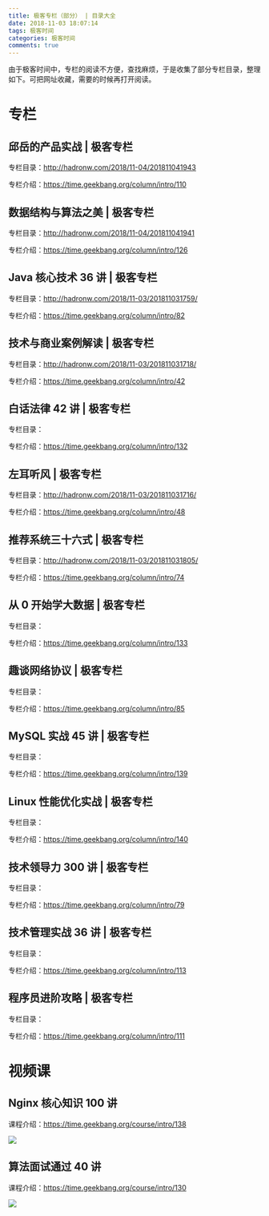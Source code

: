 ```yaml
---
title: 极客专栏（部分） | 目录大全 
date: 2018-11-03 18:07:14
tags: 极客时间
categories: 极客时间
comments: true
---
```


由于极客时间中，专栏的阅读不方便，查找麻烦，于是收集了部分专栏目录，整理如下。可把网址收藏，需要的时候再打开阅读。
<!--more-->

# 专栏

##  邱岳的产品实战 | 极客专栏

 专栏目录：http://hadronw.com/2018/11-04/201811041943 

 专栏介绍：https://time.geekbang.org/column/intro/110 


##  数据结构与算法之美 | 极客专栏

 专栏目录：http://hadronw.com/2018/11-04/201811041941 

 专栏介绍：https://time.geekbang.org/column/intro/126 


##  Java 核心技术 36 讲 | 极客专栏

 专栏目录：http://hadronw.com/2018/11-03/201811031759/ 

 专栏介绍：https://time.geekbang.org/column/intro/82 



##  技术与商业案例解读 | 极客专栏

 专栏目录：http://hadronw.com/2018/11-03/201811031718/ 

 专栏介绍：https://time.geekbang.org/column/intro/42 

## 白话法律 42 讲  | 极客专栏

 专栏目录： 

 专栏介绍：https://time.geekbang.org/column/intro/132 


## 左耳听风  | 极客专栏

 专栏目录：http://hadronw.com/2018/11-03/201811031716/ 

 专栏介绍：https://time.geekbang.org/column/intro/48 


## 推荐系统三十六式 | 极客专栏

 专栏目录：http://hadronw.com/2018/11-03/201811031805/ 

 专栏介绍：https://time.geekbang.org/column/intro/74 


## 从 0 开始学大数据 | 极客专栏

 专栏目录： 

 专栏介绍：https://time.geekbang.org/column/intro/133 


## 趣谈网络协议 | 极客专栏

 专栏目录： 

 专栏介绍：https://time.geekbang.org/column/intro/85 


## MySQL 实战 45 讲  | 极客专栏

 专栏目录： 

 专栏介绍：https://time.geekbang.org/column/intro/139 


## Linux 性能优化实战 | 极客专栏

 专栏目录： 

 专栏介绍：https://time.geekbang.org/column/intro/140 


## 技术领导力 300 讲  | 极客专栏

 专栏目录： 

 专栏介绍：https://time.geekbang.org/column/intro/79 


##  技术管理实战 36 讲  | 极客专栏

 专栏目录： 

 专栏介绍：https://time.geekbang.org/column/intro/113 


##   程序员进阶攻略  | 极客专栏

 专栏目录： 

 专栏介绍：https://time.geekbang.org/column/intro/111 




# 视频课

## Nginx 核心知识 100 讲

 课程介绍：https://time.geekbang.org/course/intro/138 

![](https://qcloudtest-1255353776.cos.ap-guangzhou.myqcloud.com/%E6%9E%81%E5%AE%A2%E4%B8%93%E6%A0%8F/nginxhexinzhishi100jiang.jpeg)

## 算法面试通过 40 讲

 课程介绍：https://time.geekbang.org/course/intro/130 

![](https://qcloudtest-1255353776.cos.ap-guangzhou.myqcloud.com/%E6%9E%81%E5%AE%A2%E4%B8%93%E6%A0%8F/suanfamianshitongguan40jiang.jpeg)